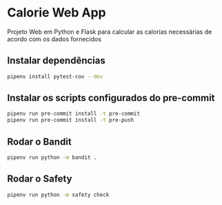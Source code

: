 # Calorie Web App

Projeto Web em Python e Flask para calcular as calorias necessárias de acordo com os dados fornecidos

## Instalar dependências

```bash
pipenv install pytest-cov --dev
```

## Instalar os scripts configurados do pre-commit

```bash
pipenv run pre-commit install -t pre-commit
pipenv run pre-commit install -t pre-push
```

## Rodar o Bandit

```bash
pipenv run python -m bandit .
```

## Rodar o Safety

```bash
pipenv run python -m safety check
```
